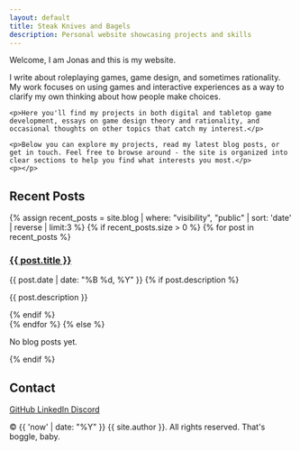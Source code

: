 ```yaml
---
layout: default
title: Steak Knives and Bagels
description: Personal website showcasing projects and skills
---
```


<section class="intro-section">
    <p>Welcome, I am Jonas and this is my website.</p>
    <p>I write about roleplaying games, game design, and sometimes rationality. My work focuses on using games and interactive experiences as a way to clarify my own thinking about how people make choices.</p>
    
    <p>Here you'll find my projects in both digital and tabletop game development, essays on game design theory and rationality, and occasional thoughts on other topics that catch my interest.</p>
    
    <p>Below you can explore my projects, read my latest blog posts, or get in touch. Feel free to browse around - the site is organized into clear sections to help you find what interests you most.</p>
    <p></p>
</section>

<section class="recent-posts-section">
    <h2>Recent Posts</h2>
    <div class="posts-grid">
        {% assign recent_posts = site.blog | where: "visibility", "public" | sort: 'date' | reverse | limit:3 %}
        {% if recent_posts.size > 0 %}
            {% for post in recent_posts %}
            <div class="post-card">
                <div class="post-card-content">
                    <h3><a href="{{ post.url }}">{{ post.title }}</a></h3>
                    <time datetime="{{ post.date | date_to_xmlschema }}" class="post-date">
                        {{ post.date | date: "%B %d, %Y" }}
                    </time>
                    {% if post.description %}
                    <p>{{ post.description }}</p>
                    {% endif %}
                </div>
            </div>
            {% endfor %}
        {% else %}
            <p>No blog posts yet.</p>
        {% endif %}
    </div>
</section>

<section class="contact-section">
    <h2>Contact</h2>
    <div class="contact-links">
        <a href="https://github.com/babytoad" class="social-link">
            <i class="fab fa-github"></i> GitHub
        </a>
        <a href="https://linkedin.com/in/[your-profile]" class="social-link">
            <i class="fab fa-linkedin"></i> LinkedIn
        </a>
        <a href="https://discord.com/users/[your-discord-id]" class="social-link">
            <i class="fab fa-discord"></i> Discord
        </a>
    </div>
</section>

<footer>
    <p>© {{ 'now' | date: "%Y" }} {{ site.author }}. All rights reserved. That's boggle, baby.</p>
</footer> 
